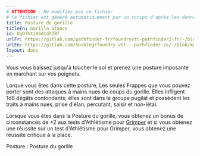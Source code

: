 ```yaml
---
# ATTENTION : Ne modifiez pas ce fichier
# Ce fichier est généré automatiquement par un script d'après les données du module Foundry VTT officiel et de sa traduction
title: Posture de gorille
titleEn: Gorilla Stance
id: DqD7htz8Sd1dh3BT
urlFr: https://gitlab.com/pathfinder-fr/foundryvtt-pathfinder2-fr/-/blob/master/data/feats/DqD7htz8Sd1dh3BT.htm
urlEn: https://gitlab.com/hooking/foundry-vtt---pathfinder-2e/-/blob/master/packs/data/feats.db/gorilla-stance.json
layout: dons
---
```

Vous vous baissez jusqu'à toucher le sol et prenez une posture imposante en marchant sur vos poignets.

Lorque vous êtes dans cette posture, Les seules Frappes que vous pouvez porter sont des attaques à mains nues de coups du gorille. Elles infligent 1d8 dégâts contondants; elles sont dans le groupe pugilat et possèdent les traits à mains nues, prise d'élan, percutant, saisir et non-létal.

Lorsque vous êtes dans la Posture du gorille, vous obtenez un bonus de circonstances de +2 aux tests d'Athlétisme pour [Grimper](../actions/escalader.html) et si vous obtenez une réussite sur un test d'Athlétisme pour Grimper, vous obtenez une réussite critique à la place.

Posture : Posture du gorille
